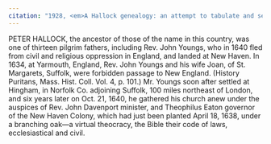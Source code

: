 ```yaml
---
citation: "1928, <em>A Hallock genealogy: an attempt to tabulate and set in order the numerous descendants of Peter Hallock, who landed at Southold, Long Island, New York about the year 1640 and settled at Aquebogue, near Mattituck</em> by Lucius Henry Hallock, p9, familysearch.org."
---
```


PETER HALLOCK, the ancestor of those of the name in this country, was one of thirteen pilgrim fathers, including Rev. John Youngs, who in 1640 fled from civil and religious oppression in England, and landed at New Haven. In 1634, at Yarmouth, England, Rev. John Youngs and his wife Joan, of St. Margarets, Suffolk, were forbidden passage to New England. (History Puritans, Mass. Hist. Coll. Vol. 4, p. 101.) Mr. Youngs soon after settled at Hingham, in Norfolk Co. adjoining Suffolk, 100 miles northeast of London, and six years later on Oct. 21, 1640, he gathered his church anew under the auspices of Rev. John Davenport minister, and Theophilus Eaton governor of the New Haven Colony, which had just been planted April 18, 1638, under a branching oak—a virtual theocracy, the Bible their code of laws, ecclesiastical and civil. 
